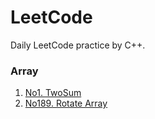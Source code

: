 # LeetCode
Daily LeetCode practice by C++.

### Array
1. [No1. TwoSum](./Array/twoSum.cpp) 
2. [No189. Rotate Array](./Array/RotateArray.cpp) 
